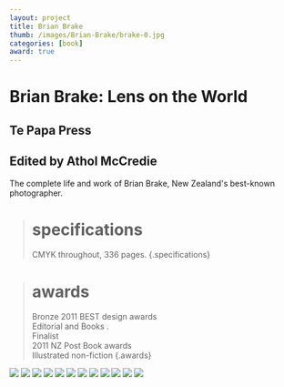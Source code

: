 ```yaml
---
layout: project
title: Brian Brake
thumb: /images/Brian-Brake/brake-0.jpg
categories: [book]
award: true
---
```


# Brian Brake: Lens on the World

## Te Papa Press
## Edited by Athol McCredie

The complete life and work of Brian Brake, New Zealand's best-known photographer.

> # specifications
> CMYK throughout, 336 pages.
{.specifications}

> # awards
> Bronze
> 2011 BEST design awards  
> Editorial and Books
> .  
> Finalist  
> 2011 NZ Post Book awards  
> Illustrated non-fiction
{.awards}

![](/images/Brian-Brake/brake-1.jpg)
![](/images/Brian-Brake/brake-2.jpg)
![](/images/Brian-Brake/brake-3.jpg)
![](/images/Brian-Brake/brake-4.jpg)
![](/images/Brian-Brake/brake-5.jpg)
![](/images/Brian-Brake/brake-6.jpg)
![](/images/Brian-Brake/brake-7.jpg)
![](/images/Brian-Brake/brake-8.jpg)
![](/images/Brian-Brake/brake-10.jpg)
![](/images/Brian-Brake/brake-11.jpg)
![](/images/Brian-Brake/brake-12.jpg)
![](/images/Brian-Brake/brake-13.jpg)